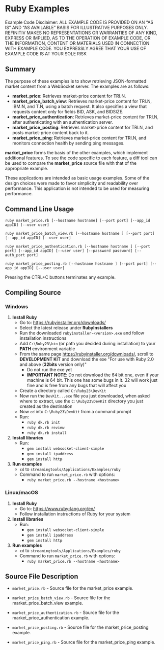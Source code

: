 # Ruby Examples

Example Code Disclaimer:
ALL EXAMPLE CODE IS PROVIDED ON AN “AS IS” AND “AS AVAILABLE” BASIS FOR ILLUSTRATIVE PURPOSES ONLY. REFINITIV MAKES NO REPRESENTATIONS OR WARRANTIES OF ANY KIND, EXPRESS OR IMPLIED, AS TO THE OPERATION OF EXAMPLE CODE, OR THE INFORMATION, CONTENT OR MATERIALS USED IN CONNECTION WITH EXAMPLE CODE. YOU EXPRESSLY AGREE THAT YOUR USE OF EXAMPLE CODE IS AT YOUR SOLE RISK

## Summary

The purpose of these examples is to show retrieving JSON-formatted market content
from a WebSocket server. The examples are as follows:

* __market\_price__: Retrieves market-price content for TRI.N.
* __market\_price\_batch\_view__: Retrieves market-price content for TRI.N, IBM.N, and T.N, 
  using a batch request. It also specifies a view that requests content only for fields 
  BID, ASK, and BIDSIZE.
* __market\_price\_authentication__: Retrieves market-price content for TRI.N, after 
  authenticating with an authentication server.
* __market\_price\_posting__: Retrieves market-price content for TRI.N, and posts
  market-price content back to it.
* __market\_price\_ping__: Retrieves market-price content for TRI.N, and monitors
  connection health by sending ping messages.

__market\_price__ forms the basis of the other examples, which implement additional
features. To see the code specific to each feature, a diff tool can be used to compare
the __market\_price__ source file with that of the appropriate example.

These applications are intended as basic usage examples. Some of the design choices
were made to favor simplicity and readability over performance. This application 
is not intended to be used for measuring performance.
## Command Line Usage

```ruby market_price.rb [--hostname hostname] [--port port] [--app_id appID] [--user user]```

```ruby market_price_batch_view.rb [--hostname hostname ] [--port port] [--app_id appID] [--user user]```

```ruby market_price_authentication.rb [--hostname hostname ] [--port port] [--app_id appID] [--user user] [--password password] [--auth_port port]```

```ruby market_price_posting.rb [--hostname hostname ] [--port port] [--app_id appID] [--user user]```

Pressing the CTRL+C buttons terminates any example.
## Compiling Source
### Windows
1. __Install Ruby__
    - Go to: <https://rubyinstaller.org/downloads/>
    - Select the latest release under __RubyInstallers__
    - Run the downloaded `rubyinstaller-<version>.exe` and follow installation instructions
    - Add `C:\Ruby23\bin` (or path you decided during installation) to your __PATH__ environment 
      variable
    - From the same page <https://rubyinstaller.org/downloads/>, scroll to __DEVELOPMENT KIT__ and 
      download the exe "For use with Ruby 2.0 and above (__32bits__ version only)"
      - Do not run the exe yet
      - __IMPORTANT NOTE__: Do not download the 64 bit one, even if your machine is 64 bit. This
        one has some bugs in it. 32 will work just fine and is free from any bugs that will
        affect you
    - Create a directory called `C:\Ruby23\DevKit`
    - Now run the `DevKit...exe` file you just downloaded, when asked where to extract, use
      the `C:\Ruby23\DevKit` directory you just created as the destination
    - Now `cd` into `C:\Ruby23\DevKit` from a command prompt
    - Run:
      - `ruby dk.rb init`
      - `ruby dk.rb review`
      - `ruby dk.rb install`
2. __Install libraries__
    - Run:
      - `gem install websocket-client-simple`
      - `gem install ipaddress`
      - `gem install http`
3. __Run examples__
    - `cd` to `streamingtools/Applications/Examples/ruby`
    - Command to run `market_price.rb` with options:
      - `ruby market_price.rb --hostname <hostname>`

### Linux/macOS
1. __Install Ruby__
    - Go to: <https://www.ruby-lang.org/en/>
    - Follow installation instructions of Ruby for your system
2. __Install libraries__
    - Run:
      - `gem install websocket-client-simple`
      - `gem install ipaddress`
      - `gem install http`
3. __Run examples__
    - `cd` to `streamingtools/Applications/Examples/ruby`
    - Command to run `market_price.rb` with options:
      - `ruby market_price.rb --hostname <hostname>`

## Source File Description

* `market_price.rb` - Source file for the market\_price example.

* `market_price_batch_view.rb` - Source file for the market\_price\_batch\_view example.

* `market_price_authentication.rb` - Source file for the market\_price\_authentication example.

* `market_price_posting.rb` - Source file for the market\_price\_posting example.

* `market_price_ping.rb` - Source file for the market\_price\_ping example.
